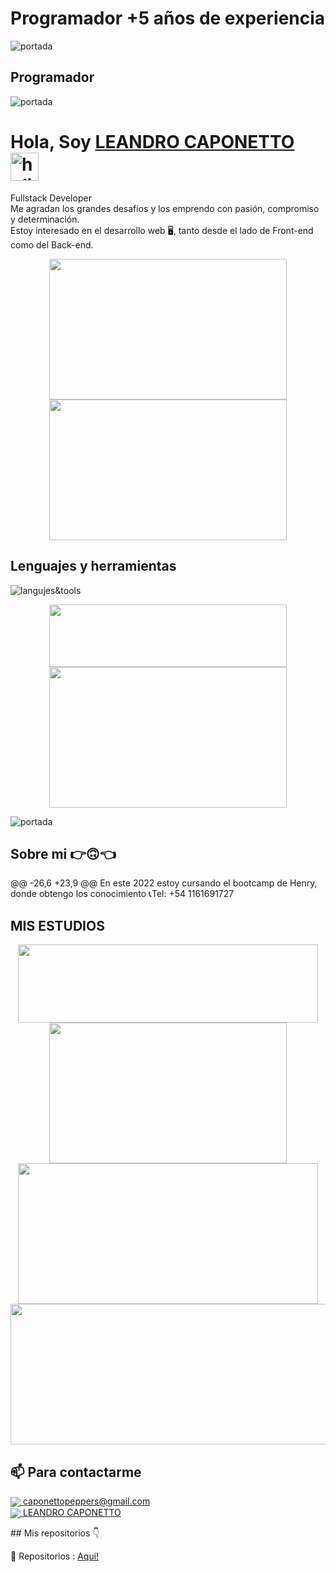 # Programador +5 años de experiencia
![portada](https://i.pinimg.com/originals/f7/54/cc/f754cc850d1b0eb55caec0fcd56bf4fd.gif)

## Programador 
![portada](https://codewebbarcelona.com/wp-content/uploads/2018/12/imagenes-animadas-41.gif)

# **Hola, Soy [LEANDRO CAPONETTO](https://www.linkedin.com/in/leandro-caponetto-developer/)** <img width="45" src="https://user-images.githubusercontent.com/76783198/182454378-115c3a2e-50cc-490e-85f0-fbdfab7f36ba.gif" alt="holis">
Fullstack Developer<br>
Me agradan los grandes desafíos y los emprendo con pasión, compromiso y determinación.<br>
Estoy interesado en el desarrollo web 🖥️, tanto desde el lado de Front-end como del Back-end.<br>
<div align="center" >
      <img align="center" src="https://user-images.githubusercontent.com/76783198/182483558-499ad227-69c3-4323-b4f5-abab4942dade.gif" width="380" height="225"  /> 
      <img align="center" src="https://draftilustrator.files.wordpress.com/2023/09/programacion-informatica-draft-design-web.gif" width="380" height="225"  />
</div> 

## Lenguajes y herramientas
![langujes&tools](https://user-images.githubusercontent.com/76783198/182465347-06d45139-1931-4a88-b81a-a6861070c02a.svg)

<div align="center" >
      <img align="center" src="https://upload.wikimedia.org/wikipedia/commons/thumb/c/ca/AngularJS_logo.svg/695px-AngularJS_logo.svg.png" width="380" height="100"  />
      <img align="center" src="https://repository-images.githubusercontent.com/655904558/0801a430-6eb9-4fc8-ad79-d350212005d8" width="380" height="225"  />
</div> 

![portada](https://progra545857149.files.wordpress.com/2018/10/b4a0d-fondos2banimados2_zpsdbpvulbd.gif)
## Sobre mi 👉🙃👈

<p>
@@ -26,6 +23,9 @@ En este 2022 estoy cursando el bootcamp de Henry, donde obtengo los conocimiento
📞Tel: +54 1161691727
<p/>

##  MIS ESTUDIOS
<div align="center" >
      <img align="center" src="https://matiasfunes94.github.io/Portfolio-MatiasFunes94/assets/img/portfolio/henry.png" width="480" height="125"  />
      <img align="center" src="https://upload.wikimedia.org/wikipedia/commons/thumb/e/e3/Udemy_logo.svg/2560px-Udemy_logo.svg.png" width="380" height="225"  />
</div> 
<div align="center" >
      <img align="center" src="https://upload.wikimedia.org/wikipedia/commons/7/75/Logo_blackbg.png" width="480" height="225"  />
      <img align="center" src="https://zoom.us/account/branding/p/89715480-62a0-4be3-ac22-72dd5ca2802b.png" width="680" height="225"  />
</div> 


## 📫 Para contactarme 

<p>
    <a href="https://caponettopeppers@gmail.com">
      <img align="center" src="https://user-images.githubusercontent.com/76783198/182482940-c4a2a044-de93-4450-b354-9628cbb175c9.svg"/>
      caponettopeppers@gmail.com
    </a>    
    <br>
    <a href="https://www.linkedin.com/in/leandro-caponetto-developer/">
      <img align="center" src="https://user-images.githubusercontent.com/76783198/182481396-19c89e94-f3ba-4e33-9df4-f5b7a094cf8f.svg"/>
      LEANDRO CAPONETTO
    </a>
<p/>
## Mis repositorios 👇
<p>
📂 Repositorios : <a href="[https://github.com/Leandro-Caponetto?tab=repositories" about="_blank">Aqui!<a/>
<p/>
